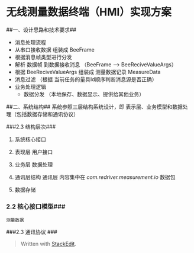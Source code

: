 无线测量数据终端（HMI）实现方案
===============================
##一、设计思路和技术要求##

- 消息处理流程
 - 从串口接收数据 组装成 BeeFrame
 - 根据消息帧类型进行分发
 - 解析 数据帧 到数据接收消息 （BeeFrame  --> BeeReciveValueArgs）
 - 根据 BeeReciveValueArgs 组装成 测量数据记录 MeasureData
 - 消息过滤 （根据 当前任务的量具Id顺序判断消息源是否正确）
 - 业务处理逻辑
     - 数据分发 （本地保存、数据显示、提供给其他业务）
  

##二、系统结构##
  系统参照三层结构系统设计，即 表示层、业务模型和数据处理（包括数据存储和通讯协议）
  
###2.3 结构层次###
 1. 系统核心接口

 1. 表现层 用户接口

 2. 业务层 数据处理

 3. 通讯层结构
    通讯层 内容集中在 *com.redriver.measurement.io* 数据包

 4. 数据存储
    
 
### 2.2 核心接口模型###
    测量数据
###2.3 通讯协议 ###


> Written with [StackEdit](https://stackedit.io/).